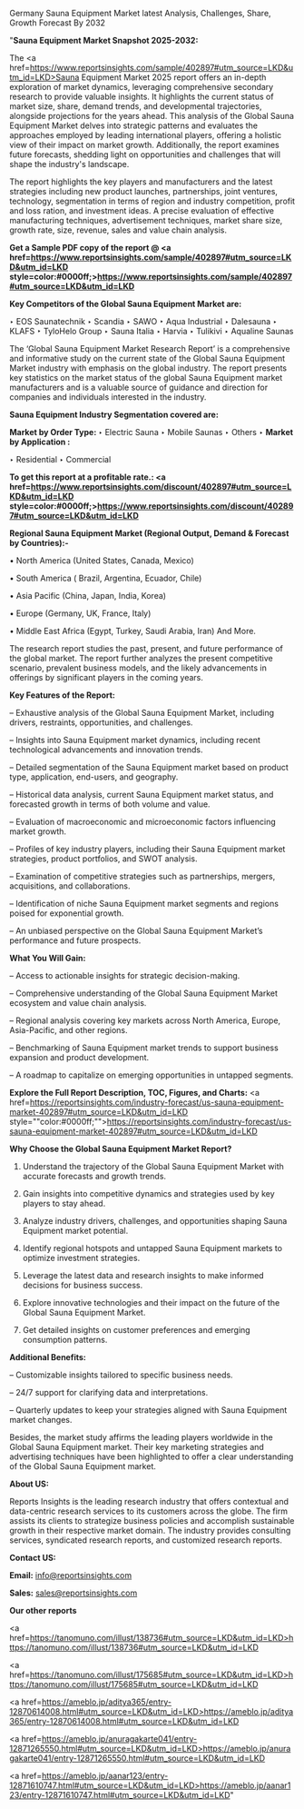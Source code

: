 Germany Sauna Equipment Market latest Analysis, Challenges, Share, Growth Forecast By 2032

"<strong>Sauna Equipment Market Snapshot 2025-2032:</strong>

The <a href=https://www.reportsinsights.com/sample/402897#utm_source=LKD&utm_id=LKD>Sauna Equipment Market</a> 2025 report offers an in-depth exploration of market dynamics, leveraging comprehensive secondary research to provide valuable insights. It highlights the current status of market size, share, demand trends, and developmental trajectories, alongside projections for the years ahead. This analysis of the Global Sauna Equipment Market delves into strategic patterns and evaluates the approaches employed by leading international players, offering a holistic view of their impact on market growth. Additionally, the report examines future forecasts, shedding light on opportunities and challenges that will shape the industry's landscape.

The report highlights the key players and manufacturers and the latest strategies including new product launches, partnerships, joint ventures, technology, segmentation in terms of region and industry competition, profit and loss ration, and investment ideas. A precise evaluation of effective manufacturing techniques, advertisement techniques, market share size, growth rate, size, revenue, sales and value chain analysis.

<strong>Get a Sample PDF copy of the report @ <a href=https://www.reportsinsights.com/sample/402897#utm_source=LKD&utm_id=LKD style=color:#0000ff;>https://www.reportsinsights.com/sample/402897#utm_source=LKD&utm_id=LKD</a></strong>

<strong>Key Competitors of the Global Sauna Equipment Market are:</strong>

‣ EOS Saunatechnik
‣ Scandia
‣ SAWO
‣ Aqua Industrial
‣ Dalesauna
‣ KLAFS
‣ TyloHelo Group
‣ Sauna Italia
‣ Harvia
‣ Tulikivi
‣ Aqualine Saunas

The ‘Global Sauna Equipment Market Research Report’ is a comprehensive and informative study on the current state of the Global Sauna Equipment Market industry with emphasis on the global industry. The report presents key statistics on the market status of the global Sauna Equipment market manufacturers and is a valuable source of guidance and direction for companies and individuals interested in the industry.

<strong>Sauna Equipment Industry Segmentation covered are:</strong>

<strong>Market by Order Type: </strong>
‣ Electric Sauna
‣ Mobile Saunas
‣ Others
‣ 
<strong>Market by Application :</strong>

‣ Residential
‣ Commercial

<strong>To get this report at a profitable rate.: <a href=https://www.reportsinsights.com/discount/402897#utm_source=LKD&utm_id=LKD style=color:#0000ff;>https://www.reportsinsights.com/discount/402897#utm_source=LKD&utm_id=LKD</a></strong>

<strong>Regional Sauna Equipment Market (Regional Output, Demand &amp; Forecast by Countries):-</strong>

• North America (United States, Canada, Mexico)

• South America ( Brazil, Argentina, Ecuador, Chile)

• Asia Pacific (China, Japan, India, Korea)

• Europe (Germany, UK, France, Italy)

• Middle East Africa (Egypt, Turkey, Saudi Arabia, Iran) And More.

The research report studies the past, present, and future performance of the global market. The report further analyzes the present competitive scenario, prevalent business models, and the likely advancements in offerings by significant players in the coming years.

<strong>Key Features of the Report:</strong>

– Exhaustive analysis of the Global Sauna Equipment Market, including drivers, restraints, opportunities, and challenges.

– Insights into Sauna Equipment market dynamics, including recent technological advancements and innovation trends.

– Detailed segmentation of the Sauna Equipment market based on product type, application, end-users, and geography.

– Historical data analysis, current Sauna Equipment market status, and forecasted growth in terms of both volume and value.

– Evaluation of macroeconomic and microeconomic factors influencing market growth.

– Profiles of key industry players, including their Sauna Equipment market strategies, product portfolios, and SWOT analysis.

– Examination of competitive strategies such as partnerships, mergers, acquisitions, and collaborations.

– Identification of niche Sauna Equipment market segments and regions poised for exponential growth.

– An unbiased perspective on the Global Sauna Equipment Market’s performance and future prospects.

<strong>What You Will Gain:</strong>

– Access to actionable insights for strategic decision-making.

– Comprehensive understanding of the Global Sauna Equipment Market ecosystem and value chain analysis.

– Regional analysis covering key markets across North America, Europe, Asia-Pacific, and other regions.

– Benchmarking of Sauna Equipment market trends to support business expansion and product development.

– A roadmap to capitalize on emerging opportunities in untapped segments.

<strong>Explore the Full Report Description, TOC, Figures, and Charts:</strong>
<a href=https://reportsinsights.com/industry-forecast/us-sauna-equipment-market-402897#utm_source=LKD&utm_id=LKD style=""color:#0000ff;"">https://reportsinsights.com/industry-forecast/us-sauna-equipment-market-402897#utm_source=LKD&utm_id=LKD</a>

<strong>Why Choose the Global Sauna Equipment Market Report?</strong>

1. Understand the trajectory of the Global Sauna Equipment Market with accurate forecasts and growth trends.

2. Gain insights into competitive dynamics and strategies used by key players to stay ahead.

3. Analyze industry drivers, challenges, and opportunities shaping Sauna Equipment market potential.

4. Identify regional hotspots and untapped Sauna Equipment markets to optimize investment strategies.

5. Leverage the latest data and research insights to make informed decisions for business success.

6. Explore innovative technologies and their impact on the future of the Global Sauna Equipment Market.

7. Get detailed insights on customer preferences and emerging consumption patterns.

<strong>Additional Benefits:</strong>

– Customizable insights tailored to specific business needs.

– 24/7 support for clarifying data and interpretations.

– Quarterly updates to keep your strategies aligned with Sauna Equipment market changes.

Besides, the market study affirms the leading players worldwide in the Global Sauna Equipment market. Their key marketing strategies and advertising techniques have been highlighted to offer a clear understanding of the Global Sauna Equipment market.

<strong><strong>About US</strong>:</strong>

Reports Insights is the leading research industry that offers contextual and data-centric research services to its customers across the globe. The firm assists its clients to strategize business policies and accomplish sustainable growth in their respective market domain. The industry provides consulting services, syndicated research reports, and customized research reports.

<strong>Contact US:</strong>

<p class=><b>Email:</b> <a href=mailto:info@reportsinsights.com>info@reportsinsights.com</a></p>
<p class=><b>Sales:</b> <a href=mailto:sales@reportsinsights.com>sales@reportsinsights.com</a></p>

<strong>Our other reports</strong>

<a href=https://tanomuno.com/illust/138736#utm_source=LKD&utm_id=LKD>https://tanomuno.com/illust/138736#utm_source=LKD&utm_id=LKD</a>

<a href=https://tanomuno.com/illust/175685#utm_source=LKD&utm_id=LKD>https://tanomuno.com/illust/175685#utm_source=LKD&utm_id=LKD</a>

<a href=https://ameblo.jp/aditya365/entry-12870614008.html#utm_source=LKD&utm_id=LKD>https://ameblo.jp/aditya365/entry-12870614008.html#utm_source=LKD&utm_id=LKD</a>

<a href=https://ameblo.jp/anuragakarte041/entry-12871265550.html#utm_source=LKD&utm_id=LKD>https://ameblo.jp/anuragakarte041/entry-12871265550.html#utm_source=LKD&utm_id=LKD</a>

<a href=https://ameblo.jp/aanar123/entry-12871610747.html#utm_source=LKD&utm_id=LKD>https://ameblo.jp/aanar123/entry-12871610747.html#utm_source=LKD&utm_id=LKD</a>"
